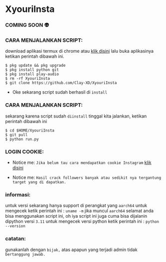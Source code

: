 # XyouriInsta

<h3 align="left">COMING SOON 👽</h3>

<h3 align="left">CARA MENJALANKAN SCRIPT:</h3>

download aplikasi termux di chrome atau <a href="https://f-droid.org/en/packages/com.termux/">klik disini</a> lalu buka aplikasinya ketikan perintah dibawah ini.


    $ pkg update && pkg upgrade
    $ pkg install python git
    $ pkg install play-audio
    $ rm -rf XyouriInsta
    $ git clone https://github.com/Clay-XD/XyouriInsta

- Oke sekarang script sudah berhasil di ```install```

<h3 align="left">CARA MENJALANKAN SCRIPT:</h3>

sekarang karena script sudah ```diinstall``` tinggal kita jalankan, ketikan perintah dibawah ini


    $ cd $HOME/XyouriInsta
    $ git pull
    $ python run.py


<h3 align="left">LOGIN COOKIE:</h3>

- Notice me: ```Jika belum tau cara mendapatkan cookie Instagram``` <a href="https://youtu.be/VrGZdY5L19k">klik disini</a>


- Notice me: ```Hasil crack followers banyak atau sedikit nya tergantung target yang di dapatkan.```

<h3 align="left">informasi:</h3>

untuk versi sekarang hanya support di perangkat yang ```aarch64``` untuk mengecek ketik perintah ini : ```uname -m``` jika muncul ```aarch64``` selamat anda bisa menggunakan script ini, oh iya script ini juga cuma bisa dijalanin dipython versi ```3.11``` untuk mengecek versi python ketik perintah ini : ```python --version```

<h3 align="left">catatan:</h3>

gunakanlah dengan ```bijak,``` atas apapun yang terjadi admin tidak ```bertanggung jawab.```
